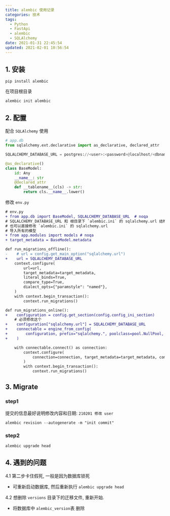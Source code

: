 ```yaml
---
title: alembic 使用记录
categories: 技术
tags:
  - Python
  - FastApi
  - alembic
  - SQLAlchemy
date: 2021-01-31 22:45:54
updated: 2021-02-01 10:56:54
---
```


## 1. 安装

`pip install alembic`

在项目根目录

`alembic init alembic`

## 2. 配置

配合 `SQLAlchemy` 使用

```python
# app.db
from sqlalchemy.ext.declarative import as_declarative, declared_attr

SQLALCHEMY_DATABASE_URL = postgres://<user>:<password>@localhost/<dbname>

@as_declarative()
class BaseModel:
    id: Any
    __name__: str
    @declared_attr
    def __tablename__(cls) -> str:
        return cls.__name__.lower()
```

修改 `env.py`

```diff
# env.py
+ from app.db import BaseModel, SQLALCHEMY_DATABASE_URL  # noqa
# SQLALCHEMY_DATABASE_URL 和 根目录下 `alembic.ini` 的 sqlalchemy.url 结构相同
# 也可以直接修改 `alembic.ini` 的 sqlalchemy.url 
# 导入所有的模型
+ from app.modules import models # noqa
+ target_metadata = BaseModel.metadata

def run_migrations_offline():
-    # url = config.get_main_option("sqlalchemy.url")
+    url = SQLALCHEMY_DATABASE_URL
    context.configure(
        url=url,
        target_metadata=target_metadata,
        literal_binds=True,
        compare_type=True,
        dialect_opts={"paramstyle": "named"},
    )
    with context.begin_transaction():
        context.run_migrations()

def run_migrations_online():
+    configuration = config.get_section(config.config_ini_section)
    # 必须修改这个
+    configuration["sqlalchemy.url"] = SQLALCHEMY_DATABASE_URL
+    connectable = engine_from_config(
+        configuration, prefix="sqlalchemy.", poolclass=pool.NullPool,
+    )

    with connectable.connect() as connection:
        context.configure(
            connection=connection, target_metadata=target_metadata, compare_type=True
        )
        with context.begin_transaction():
            context.run_migrations()
```

## 3. Migrate

### step1

提交的信息最好说明修改内容和日期: `210201 修改 user`

`alembic revision --autogenerate -m "init commit" `

### step2

`alembic upgrade head`

## 4. 遇到的问题

4.1 第二步卡住假死, 一般是因为数据库锁死
- 可重新启动数据库, 然后重新执行 `alembic upgrade head`

4.2 想删除 `versions` 目录下的迁移文件, 重新开始.
- 将数据库中 `alembic_version`表 删除
